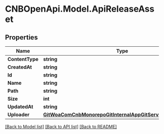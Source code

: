 # CNBOpenApi.Model.ApiReleaseAsset

## Properties

Name | Type | Description | Notes
------------ | ------------- | ------------- | -------------
**ContentType** | **string** |  | [optional] 
**CreatedAt** | **string** |  | [optional] 
**Id** | **string** |  | [optional] 
**Name** | **string** |  | [optional] 
**Path** | **string** |  | [optional] 
**Size** | **int** |  | [optional] 
**UpdatedAt** | **string** |  | [optional] 
**Uploader** | [**GitWoaComCnbMonorepoGitInternalAppGitServiceBffApiUserInfo**](GitWoaComCnbMonorepoGitInternalAppGitServiceBffApiUserInfo.md) |  | [optional] 

[[Back to Model list]](../../README.md#documentation-for-models) [[Back to API list]](../../README.md#documentation-for-api-endpoints) [[Back to README]](../../README.md)


